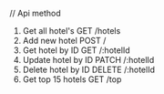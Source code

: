 // Api method
1. Get all hotel's
GET
/hotels
2. Add new hotel
POST
/
3. Get hotel by ID
GET
/:hotelId
4. Update hotel by ID
PATCH
/:hotelId
5. Delete hotel by ID
DELETE
/:hotelId
6. Get top 15 hotels
GET
/top
